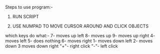 Steps to use program:-

1) RUN SCRIPT

2) USE NUMPAD TO MOVE CURSOR AROUND AND CLICK OBJECTS

which keys do what:- 
7- moves up left
8- moves up
9- moves up right
4- moves left
5- does nothing
6- moves right
1- moves down left
2- moves down
3 moves down right
"+"- right click
"-"- left click